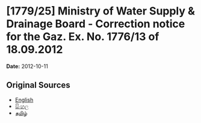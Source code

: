 # [1779/25] Ministry of Water Supply & Drainage Board - Correction notice for the Gaz. Ex. No. 1776/13 of 18.09.2012

**Date:** 2012-10-11

## Original Sources

- [English](https://documents.gov.lk/view/extra-gazettes/2012/10/1779-25_E.pdf)
- [සිංහල](https://documents.gov.lk/view/extra-gazettes/2012/10/1779-25_S.pdf)
- [தமிழ்](https://documents.gov.lk/view/extra-gazettes/2012/10/1779-25_T.pdf)
